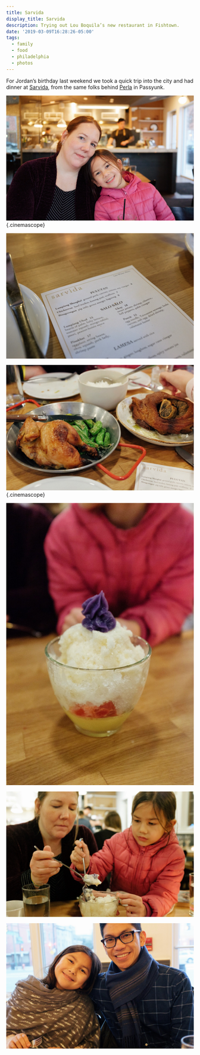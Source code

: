 ```yaml
---
title: Sarvida
display_title: Sarvida
description: Trying out Lou Boquila’s new restaurant in Fishtown.
date: '2019-03-09T16:28:26-05:00'
tags:
  - family
  - food
  - philadelphia
  - photos
---
```


For Jordan’s birthday last weekend we took a quick trip into the city and had dinner at [Sarvida](https://www.sarvidaphilly.com/), from the same folks behind [Perla](http://www.perlaphilly.com/) in Passyunk.

![](sarvida-1.jpg "Early birds"){.cinemascope}

![](sarvida-2.jpg)

![](sarvida-3.jpg "Lechon *manok* and *crispy pata*"){.cinemascope}

![](sarvida-4.jpg "*Halo-halo*")

![](sarvida-5.jpg)

![](sarvida-6.jpg)